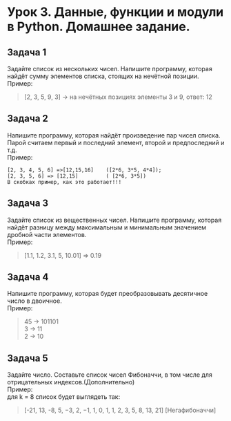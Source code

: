 # Урок 3. Данные, функции и модули в Python. Домашнее задание.

## Задача 1
Задайте список из нескольких чисел. Напишите программу, которая найдёт сумму элементов списка, стоящих на нечётной позиции.  
Пример:
>[2, 3, 5, 9, 3] -> на нечётных позициях элементы 3 и 9, ответ: 12

## Задача 2
Напишите программу, которая найдёт произведение пар чисел списка. Парой считаем первый и последний элемент, второй и предпоследний и т.д.  
Пример:  
```
[2, 3, 4, 5, 6] =>[12,15,16]    ([2*6, 3*5, 4*4]);
[2, 3, 5, 6] => [12,15]         ( [2*6, 3*5]) 
В скобках пример, как это работает!!!
```

## Задача 3
Задайте список из вещественных чисел. Напишите программу, которая найдёт разницу между максимальным и минимальным значением дробной части элементов.  
Пример:
>[1.1, 1.2, 3.1, 5, 10.01] => 0.19

## Задача 4
Напишите программу, которая будет преобразовывать десятичное число в двоичное.  
Пример:
>45 -> 101101  
>3 -> 11  
>2 -> 10

## Задача 5
Задайте число. Составьте список чисел Фибоначчи, в том числе для отрицательных индексов.(Дополнительно)  
Пример:  
для k = 8 список будет выглядеть так:  
>[-21, 13, -8, 5, −3, 2, −1, 1, 0, 1, 1, 2, 3, 5, 8, 13, 21] [Негафибоначчи]
